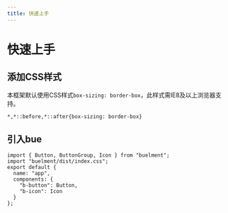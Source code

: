 ```yaml
---
title: 快速上手
---
```


# 快速上手

## 添加CSS样式

本框架默认使用CSS样式`box-sizing: border-box`，此样式需IE8及以上浏览器支持。
```
*,*::before,*::after{box-sizing: border-box}
```

## 引入bue
```
import { Button, ButtonGroup, Icon } from "buelment";
import "buelment/dist/index.css";
export default {
  name: "app",
  components: {
    "b-button": Button,
    "b-icon": Icon
  }
};
```